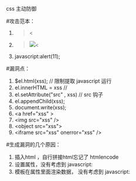 css 主动防御

#攻击范本：
1. ><script>alert(11)</script><
2. ><img src="javascript:alert(1)" onerror="javascript:alert(1)" /><
3. javascript:alert(11);


#漏洞点：
1. $el.html(xss);   // 限制提取 javascript 运行
2. el.innerHTML = xss  // 
3. el.setAttribute("src" , xss) // src 钩子
4. el.appendChild(xss);
5. document.write(xss);
6. &lt;a href="xss" >
7. &lt;img src="xss"  />
8. &lt;object src="xss">
9. &lt;iframe src="xss" onerror="xss" />



#生成漏洞的几个原因：
1. 插入html ，自行拼接html忘记了 htmlencode
2. 设置属性，没有考虑到 javascript:
3. 模板在属性里面渲染数据， 没有考虑到  javascript:






